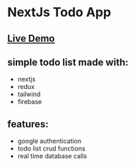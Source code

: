 # NextJs Todo App

## [Live Demo](https://nextjs-todo-lac.vercel.app/)

## simple todo list made with:

- nextjs
- redux
- tailwind
- firebase

## features:

- google authentication
- todo list crud functions
- real time database calls
